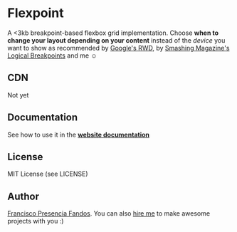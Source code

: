 # Flexpoint

A <3kb breakpoint-based flexbox grid implementation. Choose **when to change your layout depending on your content** instead of the *device* you want to show as recommended by [Google's RWD](https://developers.google.com/web/fundamentals/design-and-ui/responsive/fundamentals/how-to-choose-breakpoints), by [Smashing Magazine's Logical Breakpoints](https://www.smashingmagazine.com/2013/03/logical-breakpoints-responsive-design/) and me ☺

## CDN

Not yet


## Documentation

See how to use it in the [**website documentation**](http://franciscop.github.io/flexpoint/)


## License

MIT License (see LICENSE)

## Author

[Francisco Presencia Fandos](http://francisco.io/). You can also [hire me](http://francisco.io/resume.pdf) to make awesome projects with you :)
